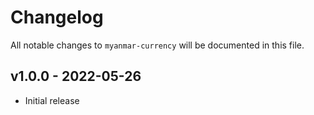 # Changelog

All notable changes to `myanmar-currency` will be documented in this file.

## v1.0.0 - 2022-05-26

- Initial release
